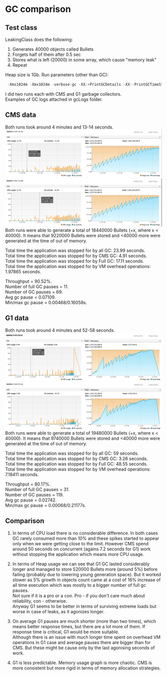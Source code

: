 # GC comparison

## Test class
LeakingClass does the following:
 1. Generates 40000 objects called Bullets
 2. Forgets half of them after 0.5 sec
 3. Stores what is left (20000) in some array, which cause "memory leak"
 4. Repeat    

Heap size is 1Gb.
Run parameters (other than GC):
```java
 -Xms1024m -Xmx1024m -verbose:gc -XX:+PrintGCDetails -XX:-PrintGCTimeStamps -XX:+HeapDumpOnOutOfMemoryError -XX:HeapDumpPath=./logs/dump -XX:+DisableExplicitGC -XX:+PrintGCApplicationStoppedTime -XX:+PrintGCApplicationConcurrentTime -XX:+PrintGCDateStamps -Xloggc:gclog.log -XX:+UseGCLogFileRotation -XX:NumberOfGCLogFiles=5 -XX:GCLogFileSize=2000k
``` 
I did two runs each with CMS and G1 garbage collectors.  
Examples of GC logs attached in gcLogs folder.

## CMS data
Both runs took around 4 minutes and 13-14 seconds.
![](images/ScreenshotCMS1.png)
![](images/ScreenshotCMS2.png)
Both runs were able to generate a total of 18440000 Bullets (+x, where x < 40000).
It means that 9220000 Bullets were stored and <40000 more were generated at the time of out of memory.

Total time the application was stopped for by all GC: 23.99 seconds.  
Total time the application was stopped for by CMS GC: 4.91 seconds.  
Total time the application was stopped for by Full GC: 17.11 seconds.  
Total time the application was stopped for by VM overhead operations: 1.97865 seconds.

Throughput = 90.52%.  
Number of full GC pauses = 11.  
Number of GC pauses = 69.  
Avg gc pause = 0.07109.  
Min/max gc pause = 0.00468/0.16058s.  

## G1 data
Both runs took around 4 minutes and 52-58 seconds.
![](images/ScreenshotG1_1.png)
![](images/ScreenshotG1_2.png)
Both runs were able to generate a total of 19480000 Bullets (+x, where x < 40000).
It means that 9740000 Bullets were stored and <40000 more were generated at the time of out of memory.

Total time the application was stopped for by all GC: 59 seconds.  
Total time the application was stopped for by CMS GC: 3.26 seconds.  
Total time the application was stopped for by Full GC: 48.55 seconds.  
Total time the application was stopped for by VM overhead operations: 7.18411 seconds.  

Throughput = 80.17%.  
Number of full GC pauses = 31.  
Number of GC pauses = 119.  
Avg gc pause = 0.02742.  
Min/max gc pause = 0.00068/0.21177s.  

## Comparison

1. In terms of CPU load there is no considerable difference. 
In both cases GC rarely consumed more than 10% and these spikes started to appear only when we were 
getting close to the limit. However CMS spend around 50 seconds on concurrent (agains 7.2 seconds for G1) work without 
stopping the application which means more CPU usage.

2. In terms of Heap usage we can see that G1 GC lasted considerably longer and managed to store 
520000 Bullets more (around 5%) before failing (probably due to lowering young generation space). But it worked slower 
as 5% growth in objects count came at a cost of 16% increase of all time execution which was mostly to a bigger number 
of full gc pauses.  
Not sure if it is a pro or a con. Pro - if you don't care much about reliability, con - otherwise.  
Anyway G1 seems to be better in terms of surviving extreme loads but worse in case of leaks, as it agonizes longer.

3. On average G1 pauses are much shorter (more than two times), which means better response times, but there are a 
lot more of them. If response time is critical, G1 would be more suitable.  
Although there is an issue with much longer time spent on overhead VM operations in G1 case and average pauses there 
are bigger than for CMS. But these might be cause only by the last agonising seconds of work.

4. G1 is less predictable. Memory usage graph is more chaotic. CMS is more consistent but more rigid in terms of 
memory allocation strategies.

